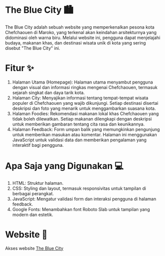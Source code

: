 # The Blue City 🏙
The Blue City adalah sebuah website yang memperkenalkan pesona kota Chefchaouen di Maroko, yang terkenal akan keindahan arsitekturnya yang didominasi oleh warna biru. Melalui website ini, pengguna dapat menjelajahi budaya, makanan khas, dan destinasi wisata unik di kota yang sering disebut "The Blue City" ini.

# Fitur ✨
1. Halaman Utama (Homepage): Halaman utama menyambut pengguna dengan visual dan informasi ringkas mengenai Chefchaouen, termasuk sejarah singkat dan daya tarik kota.
2. Halaman City: Menyajikan informasi tentang tempat-tempat wisata populer di Chefchaouen yang wajib dikunjungi. Setiap destinasi disertai deskripsi dan foto yang menarik untuk menggambarkan suasana kota.
3. Halaman Foodies: Rekomendasi makanan lokal khas Chefchaouen yang tidak boleh dilewatkan. Setiap makanan dilengkapi dengan deskripsi untuk memberikan gambaran tentang cita rasa dan keunikannya.
4. Halaman Feedback: Form umpan balik yang memungkinkan pengunjung untuk memberikan masukan atau komentar. Halaman ini menggunakan JavaScript untuk validasi data dan memberikan pengalaman yang interaktif bagi pengguna.

# Apa Saja yang Digunakan 💻
1. HTML: Struktur halaman.
2. CSS: Styling dan layout, termasuk responsivitas untuk tampilan di berbagai perangkat.
3. JavaScript: Mengatur validasi form dan interaksi pengguna di halaman feedback.
4. Google Fonts: Menambahkan font Roboto Slab untuk tampilan yang modern dan estetik.

# Website 🔮
Akses website [The Blue City](https://aszteroid.github.io/L0124089_AzZahraSamPutri_LearningLabs/)
